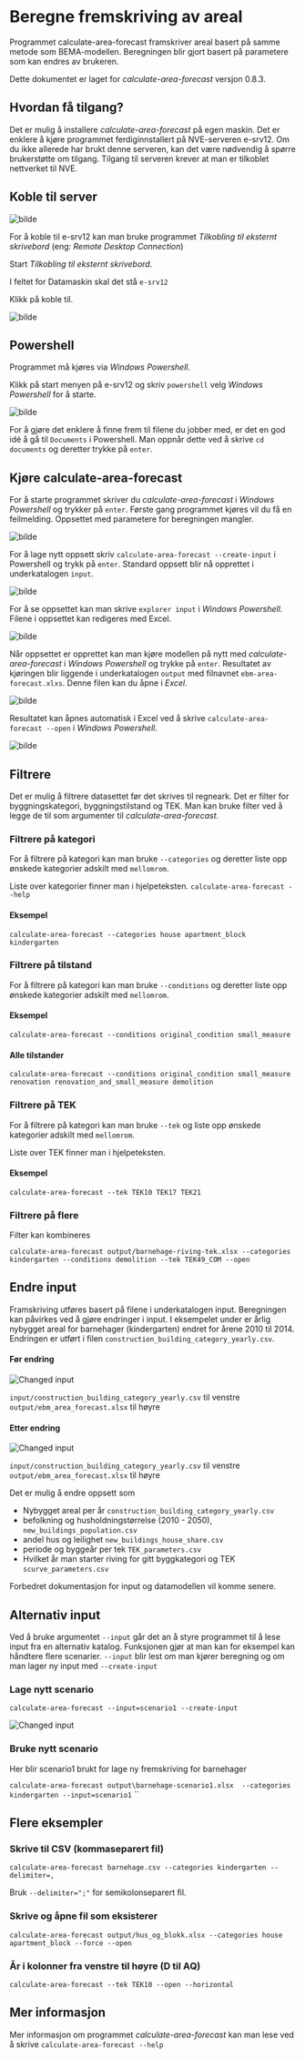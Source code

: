   
# Beregne fremskriving av areal  
  
Programmet calculate-area-forecast framskriver areal basert på samme metode som BEMA-modellen. Beregningen blir gjort basert på parametere som kan endres av brukeren. 

Dette dokumentet er laget for *calculate-area-forecast* versjon 0.8.3.  
  
  
## Hvordan få tilgang?  
  
Det er mulig å installere *calculate-area-forecast* på egen maskin. Det er enklere å kjøre programmet ferdiginnstallert på NVE-serveren e-srv12. Om du ikke allerede har brukt denne serveren, kan det være nødvendig å spørre brukerstøtte om tilgang. Tilgang til serveren krever at man er tilkoblet nettverket til NVE.  
  
  
## Koble til server  
  
![bilde](images/caf-01-tilkobling-til-ekstern-skrivebord.png)  
  
For å koble til e-srv12 kan man bruke programmet *Tilkobling til eksternt skrivebord* (eng: *Remote Desktop Connection*)  
  
Start *Tilkobling til eksternt skrivebord*.  
  
I feltet for Datamaskin skal det stå `e-srv12`  
  
Klikk på koble til.  
  
  
![bilde](images/caf-02-tilkobling-esrv12.png)  
  
  
## Powershell  
  
Programmet må kjøres via *Windows Powershell*.  
  
Klikk på start menyen på e-srv12 og skriv `powershell` velg *Windows Powershell* for å starte.  
  
![bilde](images/caf-03-starte-powershell.png)  
  
For å gjøre det enklere å finne frem til filene du jobber med, er det en god idé å gå til `Documents` i Powershell. Man oppnår dette ved å skrive `cd documents` og deretter trykke på `enter`.  
  
## Kjøre calculate-area-forecast  
  
For å starte programmet skriver du *calculate-area-forecast* i *Windows Powershell* og trykker på `enter`. Første gang programmet kjøres vil du få en feilmelding. Oppsettet med parametere for beregningen mangler.  
  
![bilde](images/caf-04-create-input.png)  
  
For å lage nytt oppsett skriv `calculate-area-forecast --create-input` i Powershell og trykk på `enter`. Standard oppsett blir nå opprettet i underkatalogen `input`.  
  
![bilde](images/caf-05-create-input.png)  
  
  
For å se oppsettet kan man skrive `explorer input` i *Windows Powershell*. Filene i oppsettet kan redigeres med Excel.  
  
![bilde](images/caf-07-input-directory.png)  
  
Når oppsettet er opprettet kan man kjøre modellen på nytt med *calculate-area-forecast* i *Windows Powershell* og trykke på `enter`. Resultatet av kjøringen blir liggende i underkatalogen `output` med filnavnet `ebm-area-forecast.xlxs`. Denne filen kan du åpne i *Excel*.  
  
![bilde](images/caf-08-calculate-area-forecast-open.png)  
  
Resultatet kan åpnes automatisk i Excel ved å skrive `calculate-area-forecast --open` i *Windows Powershell*.  
  
  
![bilde](images/caf-09-calculate-area-forecast.png)  
  
## Filtrere  
  
Det er mulig å filtrere datasettet før det skrives til regneark. Det er filter for byggningskategori, byggningstilstand og TEK. Man kan bruke filter ved å legge de til som argumenter til *calculate-area-forecast*.  
  
### Filtrere på kategori  
  
For å filtrere på kategori kan man bruke `--categories` og deretter liste opp ønskede kategorier adskilt med `mellomrom`.  
  
Liste over kategorier finner man i hjelpeteksten. `calculate-area-forecast --help`  
  
#### Eksempel  
`calculate-area-forecast --categories house apartment_block kindergarten`  
  
### Filtrere på tilstand  
  
For å filtrere på kategori kan man bruke `--conditions` og deretter liste opp ønskede kategorier adskilt med `mellomrom`.  
  
#### Eksempel  
`calculate-area-forecast --conditions original_condition small_measure`  
  
#### Alle tilstander  
`calculate-area-forecast --conditions original_condition small_measure renovation renovation_and_small_measure demolition`  
  
  
### Filtrere på TEK  
  
For å filtrere på kategori kan man bruke `--tek` og liste opp ønskede kategorier adskilt med `mellomrom`.  
  
Liste over TEK finner man i hjelpeteksten.  
#### Eksempel  
`calculate-area-forecast --tek TEK10 TEK17 TEK21`  
  
### Filtrere på flere  
  
Filter kan kombineres  
  
`calculate-area-forecast output/barnehage-riving-tek.xlsx --categories kindergarten --conditions demolition --tek TEK49_COM --open`  
  
  
## Endre input  
  
Framskriving utføres basert på filene i underkatalogen input. Beregningen kan påvirkes ved å gjøre endringer i input. I eksempelet under er årlig nybygget areal for barnehager (kindergarten) endret for årene 2010 til 2014. Endringen er utført i filen `construction_building_category_yearly.csv`. 
#### Før endring
  
![Changed input](images/caf-10-input-original.png)  

`input/construction_building_category_yearly.csv` til venstre
`output/ebm_area_forecast.xlsx` til høyre

#### Etter endring   
  
![Changed input](images/caf-11-input-changed.png)  

`input/construction_building_category_yearly.csv` til venstre
`output/ebm_area_forecast.xlsx` til høyre

Det er mulig å endre oppsett som  
- Nybygget areal per år `construction_building_category_yearly.csv`  
- befolkning og husholdningstørrelse (2010 - 2050), `new_buildings_population.csv`  
- andel hus og leilighet `new_buildings_house_share.csv`  
- periode og byggeår per tek `TEK_parameters.csv`  
- Hvilket år man starter riving for gitt byggkategori og TEK `scurve_parameters.csv`  
  
Forbedret dokumentasjon for input og datamodellen vil komme senere.  

## Alternativ input

Ved å bruke argumentet `--input` går det an å styre programmet til å lese input fra en alternativ katalog. Funksjonen gjør at man kan for eksempel kan håndtere flere scenarier. `--input` blir lest om man kjører beregning og om man lager ny input med `--create-input`

### Lage nytt scenario

`calculate-area-forecast --input=scenario1 --create-input`

![Changed input](images/caf-12-input-scenario1.png)  

### Bruke nytt scenario

Her blir scenario1 brukt for lage ny fremskriving for barnehager

`calculate-area-forecast output\barnehage-scenario1.xlsx  --categories kindergarten --input=scenario1`
``
  
## Flere eksempler  
  
### Skrive til CSV (kommaseparert fil)  
  
`calculate-area-forecast barnehage.csv --categories kindergarten --delimiter=, `  

Bruk `--delimiter=";"` for semikolonseparert fil.
### Skrive og åpne fil som eksisterer  
  
`calculate-area-forecast output/hus_og_blokk.xlsx --categories house apartment_block --force --open`  
  
  
### År i kolonner fra venstre til høyre (D til AQ)  
  
`calculate-area-forecast --tek TEK10 --open --horizontal`  
  
  
## Mer informasjon  
  
Mer informasjon om programmet *calculate-area-forecast* kan man lese ved å skrive `calculate-area-forecast --help`